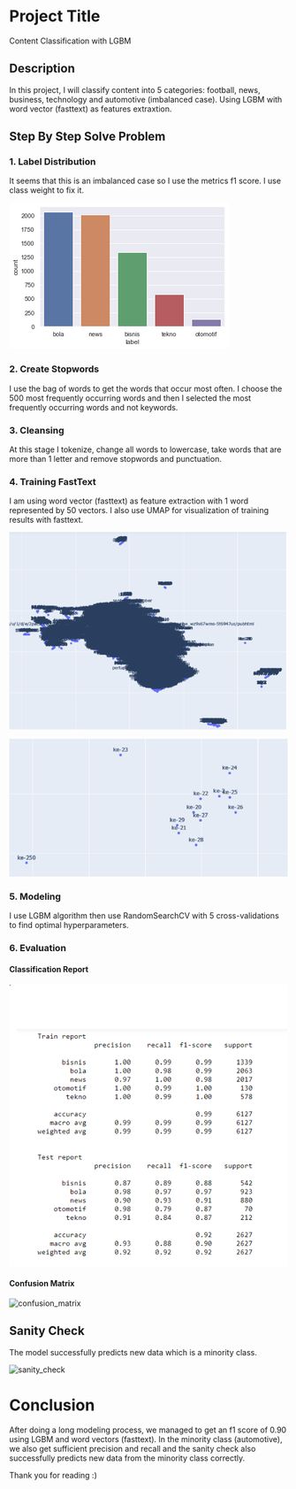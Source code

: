 # Project Title

Content Classification with LGBM

## Description

In this project, I will classify content into 5 categories: football, news, business, technology and automotive (imbalanced case). Using LGBM with word vector (fasttext) as features extraxtion.

## Step By Step Solve Problem 
### 1. Label Distribution 
It seems that this is an imbalanced case so I use the metrics f1 score. I use class weight to fix it. 

![label](https://github.com/AfrizalSeptiansyah/Content-Classification-LGBM/blob/main/asset/label.png?raw=true)

### 2. Create Stopwords 
I use the bag of words to get the words that occur most often. I choose the 500 most frequently occurring words and then I selected the most frequently occurring words and not keywords.

### 3. Cleansing  
At this stage I tokenize, change all words to lowercase, take words that are more than 1 letter and remove stopwords and punctuation. 

### 4. Training FastText 

I am using word vector (fasttext) as feature extraction with 1 word represented by 50 vectors. I also use UMAP for visualization of training results with fasttext.

![umap_1](https://github.com/AfrizalSeptiansyah/Content-Classification-LGBM/blob/main/asset/umap_1.PNG?raw=true)

![umap_2](https://github.com/AfrizalSeptiansyah/Content-Classification-LGBM/blob/main/asset/umap_2.PNG?raw=true)


### 5. Modeling 

I use LGBM algorithm then use RandomSearchCV with 5 cross-validations to find optimal hyperparameters.


### 6. Evaluation 

#### Classification Report
![classification_report](https://github.com/AfrizalSeptiansyah/Content-Classification-LGBM/blob/main/asset/classification_report.PNG?raw=true)

#### Confusion Matrix 
![confusion_matrix](https://github.com/AfrizalSeptiansyah/Content-Classification-LGBM/blob/main/asset/confusion_matrix.png?raw=true)


## Sanity Check 

The model successfully predicts new data which is a minority class.

![sanity_check](https://github.com/AfrizalSeptiansyah/Content-Classification-LGBM/blob/main/asset/sanity_check.PNG?raw=true)


# Conclusion 
After doing a long modeling process, we managed to get an f1 score of 0.90 using LGBM and word vectors (fasttext). In the minority class (automotive), we also get sufficient precision and recall and the sanity check also successfully predicts new data from the minority class correctly.

Thank you for reading :)
